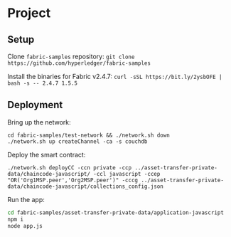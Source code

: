 # Project

## Setup

Clone `fabric-samples` repository:
`git clone https://github.com/hyperledger/fabric-samples`

Install the binaries for Fabric v2.4.7:
`curl -sSL https://bit.ly/2ysbOFE | bash -s -- 2.4.7 1.5.5`

## Deployment

Bring up the network:

``` shell
cd fabric-samples/test-network && ./network.sh down
./network.sh up createChannel -ca -s couchdb
```

Deploy the smart contract:

``` shell
./network.sh deployCC -ccn private -ccp ../asset-transfer-private-data/chaincode-javascript/ -ccl javascript -ccep "OR('Org1MSP.peer','Org2MSP.peer')" -cccg ../asset-transfer-private-data/chaincode-javascript/collections_config.json
```

Run the app:

``` sh
cd fabric-samples/asset-transfer-private-data/application-javascript
npm i
node app.js
```

